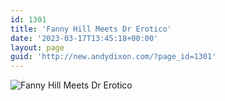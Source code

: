 ```yaml
---
id: 1301
title: 'Fanny Hill Meets Dr Erotico'
date: '2023-03-17T13:45:18+00:00'
layout: page
guid: 'http://new.andydixon.com/?page_id=1301'
---
```


![Fanny Hill Meets Dr Erotico](https://i0.wp.com/assets.g8x2.ldn.idrivee2-23.com/posters/Fanny%20Hill%20Meets%20Dr%20Erotico%2001.jpg?w=1200&ssl=1 "Fanny Hill Meets Dr Erotico")